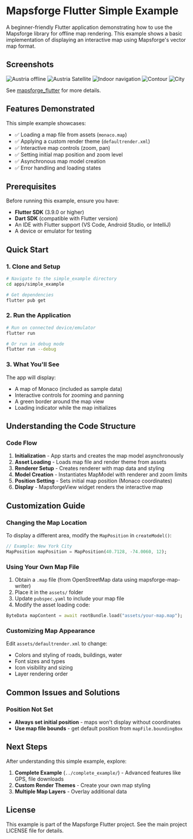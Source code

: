 # Mapsforge Flutter Simple Example

A beginner-friendly Flutter application demonstrating how to use the Mapsforge library for offline map rendering. This example shows a basic implementation of displaying an interactive map using Mapsforge's vector map format.

## Screenshots

![Austria offline](https://raw.githubusercontent.com/mikes222/mapsforge_flutter/master/doc/Screenshot_2021-11-30-13-30-30-638.jpeg)
![Austria Satellite](https://raw.githubusercontent.com/mikes222/mapsforge_flutter/master/doc/Screenshot_2021-11-30-13-30-50-948.jpeg)
![Indoor navigation](https://raw.githubusercontent.com/mikes222/mapsforge_flutter/master/doc/Screenshot_2021-11-30-13-31-25-355.jpeg)
![Contour](https://raw.githubusercontent.com/mikes222/mapsforge_flutter/master/doc/Screenshot_2021-11-30-13-34-11-891.jpeg)
![City](https://raw.githubusercontent.com/mikes222/mapsforge_flutter/master/doc/Screenshot_2021-11-30-13-36-05-612.jpeg)

See [mapsforge_flutter](https://pub.dev/packages/mapsforge_flutter) for more details.

## Features Demonstrated

This simple example showcases:

- ✅ Loading a map file from assets (`monaco.map`)
- ✅ Applying a custom render theme (`defaultrender.xml`)
- ✅ Interactive map controls (zoom, pan)
- ✅ Setting initial map position and zoom level
- ✅ Asynchronous map model creation
- ✅ Error handling and loading states

## Prerequisites

Before running this example, ensure you have:

- **Flutter SDK** (3.9.0 or higher)
- **Dart SDK** (compatible with Flutter version)
- An IDE with Flutter support (VS Code, Android Studio, or IntelliJ)
- A device or emulator for testing

## Quick Start

### 1. Clone and Setup

```bash
# Navigate to the simple_example directory
cd apps/simple_example

# Get dependencies
flutter pub get
```

### 2. Run the Application

```bash
# Run on connected device/emulator
flutter run

# Or run in debug mode
flutter run --debug
```

### 3. What You'll See

The app will display:
- A map of Monaco (included as sample data)
- Interactive controls for zooming and panning
- A green border around the map view
- Loading indicator while the map initializes

## Understanding the Code Structure

### Code Flow

1. **Initialization** - App starts and creates the map model asynchronously
2. **Asset Loading** - Loads map file and render theme from assets
3. **Renderer Setup** - Creates renderer with map data and styling
4. **Model Creation** - Instantiates MapModel with renderer and zoom limits
5. **Position Setting** - Sets initial map position (Monaco coordinates)
6. **Display** - MapsforgeView widget renders the interactive map

## Customization Guide

### Changing the Map Location

To display a different area, modify the `MapPosition` in `createModel()`:

```dart
// Example: New York City
MapPosition mapPosition = MapPosition(40.7128, -74.0060, 12);
```

### Using Your Own Map File

1. Obtain a `.map` file (from OpenStreetMap data using mapsforge-map-writer)
2. Place it in the `assets/` folder
3. Update `pubspec.yaml` to include your map file
4. Modify the asset loading code:

```dart
ByteData mapContent = await rootBundle.load("assets/your-map.map");
```

### Customizing Map Appearance

Edit `assets/defaultrender.xml` to change:
- Colors and styling of roads, buildings, water
- Font sizes and types
- Icon visibility and sizing
- Layer rendering order

## Common Issues and Solutions

### Position Not Set
- **Always set initial position** - maps won't display without coordinates
- **Use map file bounds** - get default position from `mapFile.boundingBox`

## Next Steps

After understanding this simple example, explore:

1. **Complete Example** (`../complete_example/`) - Advanced features like GPS, file downloads
2. **Custom Render Themes** - Create your own map styling
3. **Multiple Map Layers** - Overlay additional data

## License

This example is part of the Mapsforge Flutter project. See the main project LICENSE file for details.
